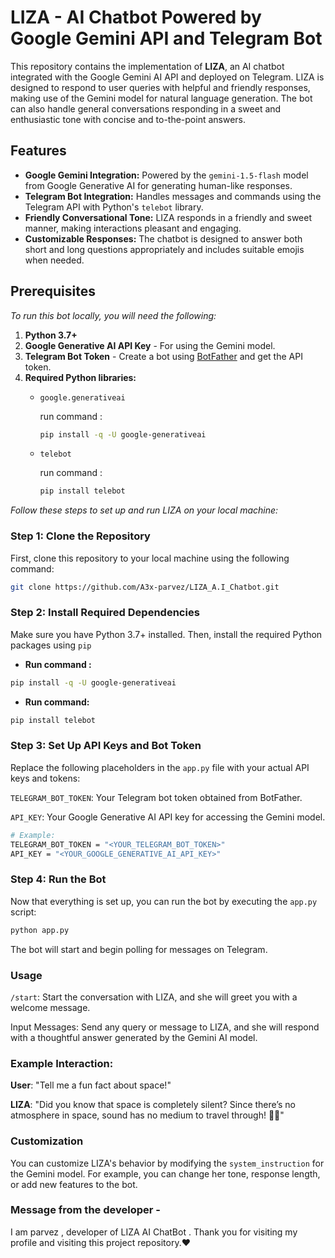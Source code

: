 
# LIZA - AI Chatbot Powered by Google Gemini API and Telegram Bot

This repository contains the implementation of **LIZA**, an AI chatbot integrated with the Google Gemini AI API and deployed on Telegram. LIZA is designed to respond to user queries with helpful and friendly responses, making use of the Gemini model for natural language generation. The bot can also handle general conversations  responding in a sweet and enthusiastic tone with concise and to-the-point answers.

## Features

- **Google Gemini Integration:** Powered by the `gemini-1.5-flash` model from Google Generative AI for generating human-like responses.
- **Telegram Bot Integration:** Handles messages and commands using the Telegram API with Python's `telebot` library.
- **Friendly Conversational Tone:** LIZA responds in a friendly and sweet manner, making interactions pleasant and engaging.
- **Customizable Responses:** The chatbot is designed to answer both short and long questions appropriately and includes suitable emojis when needed.

## Prerequisites

*To run this bot locally, you will need the following:*

1. **Python 3.7+**
2. **Google Generative AI API Key** - For using the Gemini model.
3. **Telegram Bot Token** - Create a bot using [BotFather](https://core.telegram.org/bots#botfather) and get the API token.
4. **Required Python libraries:**
   - `google.generativeai`
     
     run command :
     ```bash
     pip install -q -U google-generativeai
     ```
     
   - `telebot`
     
     run command :
     ```bash
     pip install telebot
     ```


*Follow these steps to set up and run LIZA on your local machine:*

### Step 1: Clone the Repository

First, clone this repository to your local machine using the following command:

 ```bash
 git clone https://github.com/A3x-parvez/LIZA_A.I_Chatbot.git
 ```
### Step 2: Install Required Dependencies
Make sure you have Python 3.7+ installed. Then, install the required Python packages using `pip`

- **Run command :**
 ```bash
 pip install -q -U google-generativeai
 ```

- **Run command:**
 ```bash
 pip install telebot
 ```


### Step 3: Set Up API Keys and Bot Token
Replace the following placeholders in the `app.py` file with your actual API keys and tokens:

`TELEGRAM_BOT_TOKEN`: Your Telegram bot token obtained from BotFather.

`API_KEY`: Your Google Generative AI API key for accessing the Gemini model.

```bash
# Example:
TELEGRAM_BOT_TOKEN = "<YOUR_TELEGRAM_BOT_TOKEN>"
API_KEY = "<YOUR_GOOGLE_GENERATIVE_AI_API_KEY>"
```

### Step 4: Run the Bot
Now that everything is set up, you can run the bot by executing the `app.py` script:
```bash
python app.py
```
The bot will start and begin polling for messages on Telegram.



### Usage

`/start`: Start the conversation with LIZA, and she will greet you with a welcome message.

Input Messages: Send any query or message to LIZA, and she will respond with a thoughtful answer generated by the Gemini AI model.


### Example Interaction:

**User**: "Tell me a fun fact about space!"

**LIZA**: "Did you know that space is completely silent? Since there’s no atmosphere in space, sound has no medium to travel through! 🌌✨"


### Customization
You can customize LIZA's behavior by modifying the `system_instruction` for the Gemini model. For example, you can change her tone, response length, or add new features to the bot.


### Message from the developer -
I am parvez , developer of LIZA AI ChatBot . Thank you for visiting my profile and visiting this project repository.❤️
                                
